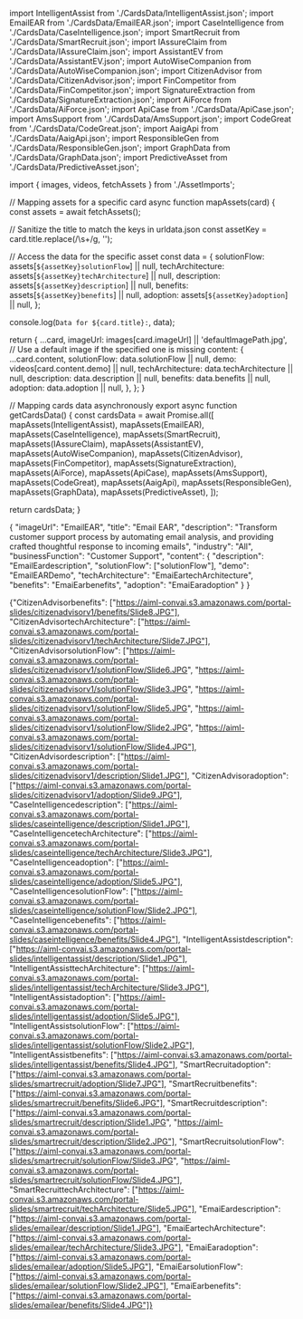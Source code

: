 
import IntelligentAssist from './CardsData/IntelligentAssist.json';
import EmailEAR from './CardsData/EmailEAR.json';
import CaseIntelligence from './CardsData/CaseIntelligence.json';
import SmartRecruit from './CardsData/SmartRecruit.json';
import IAssureClaim from './CardsData/IAssureClaim.json';
import AssistantEV from './CardsData/AssistantEV.json';
import AutoWiseCompanion from './CardsData/AutoWiseCompanion.json';
import CitizenAdvisor from './CardsData/CitizenAdvisor.json';
import FinCompetitor from './CardsData/FinCompetitor.json';
import SignatureExtraction from './CardsData/SignatureExtraction.json';
import AiForce from './CardsData/AiForce.json';
import ApiCase from './CardsData/ApiCase.json';
import AmsSupport from './CardsData/AmsSupport.json';
import CodeGreat from './CardsData/CodeGreat.json';
import AaigApi from './CardsData/AaigApi.json';
import ResponsibleGen from './CardsData/ResponsibleGen.json';
import GraphData from './CardsData/GraphData.json';
import PredictiveAsset from './CardsData/PredictiveAsset.json';

import { images, videos, fetchAssets } from './AssetImports';

// Mapping assets for a specific card
async function mapAssets(card) {
  const assets = await fetchAssets();
  
  // Sanitize the title to match the keys in urldata.json
  const assetKey = card.title.replace(/\s+/g, '');

  // Access the data for the specific asset
  const data = {
    solutionFlow: assets[`${assetKey}solutionFlow`] || null,
    techArchitecture: assets[`${assetKey}techArchitecture`] || null,
    description: assets[`${assetKey}description`] || null,
    benefits: assets[`${assetKey}benefits`] || null,
    adoption: assets[`${assetKey}adoption`] || null,
  };
  
  console.log(`Data for ${card.title}:`, data);

  return {
    ...card,
    imageUrl: images[card.imageUrl] || 'defaultImagePath.jpg', // Use a default image if the specified one is missing
    content: {
      ...card.content,
      solutionFlow: data.solutionFlow || null,
      demo: videos[card.content.demo] || null,
      techArchitecture: data.techArchitecture || null,
      description: data.description || null,
      benefits: data.benefits || null,
      adoption: data.adoption || null,
    },
  };
}

// Mapping cards data asynchronously
export async function getCardsData() {
  const cardsData = await Promise.all([
    mapAssets(IntelligentAssist),
    mapAssets(EmailEAR),
    mapAssets(CaseIntelligence),
    mapAssets(SmartRecruit),
    mapAssets(IAssureClaim),
    mapAssets(AssistantEV),
    mapAssets(AutoWiseCompanion),
    mapAssets(CitizenAdvisor),
    mapAssets(FinCompetitor),
    mapAssets(SignatureExtraction),
    mapAssets(AiForce),
    mapAssets(ApiCase),
    mapAssets(AmsSupport),
    mapAssets(CodeGreat),
    mapAssets(AaigApi),
    mapAssets(ResponsibleGen),
    mapAssets(GraphData),
    mapAssets(PredictiveAsset),
  ]);

  return cardsData;
}




{
  "imageUrl": "EmailEAR",
  "title": "Email EAR",
  "description": "Transform customer support process by automating email analysis, and providing crafted thoughtful response to incoming emails",
  "industry": "All",
  "businessFunction": "Customer Support",
  "content": {
    "description": "EmailEardescription",
    "solutionFlow": ["solutionFlow"], 
    "demo": "EmailEARDemo",
    "techArchitecture": "EmaiEartechArchitecture",
    "benefits": "EmaiEarbenefits",
    "adoption": "EmaiEaradoption"
  }
}


{"CitizenAdvisorbenefits": ["https://aiml-convai.s3.amazonaws.com/portal-slides/citizenadvisorv1/benefits/Slide8.JPG"], "CitizenAdvisortechArchitecture": ["https://aiml-convai.s3.amazonaws.com/portal-slides/citizenadvisorv1/techArchitecture/Slide7.JPG"], "CitizenAdvisorsolutionFlow": ["https://aiml-convai.s3.amazonaws.com/portal-slides/citizenadvisorv1/solutionFlow/Slide6.JPG", "https://aiml-convai.s3.amazonaws.com/portal-slides/citizenadvisorv1/solutionFlow/Slide3.JPG", "https://aiml-convai.s3.amazonaws.com/portal-slides/citizenadvisorv1/solutionFlow/Slide5.JPG", "https://aiml-convai.s3.amazonaws.com/portal-slides/citizenadvisorv1/solutionFlow/Slide2.JPG", "https://aiml-convai.s3.amazonaws.com/portal-slides/citizenadvisorv1/solutionFlow/Slide4.JPG"], "CitizenAdvisordescription": ["https://aiml-convai.s3.amazonaws.com/portal-slides/citizenadvisorv1/description/Slide1.JPG"], "CitizenAdvisoradoption": ["https://aiml-convai.s3.amazonaws.com/portal-slides/citizenadvisorv1/adoption/Slide9.JPG"], "CaseIntelligencedescription": ["https://aiml-convai.s3.amazonaws.com/portal-slides/caseintelligence/description/Slide1.JPG"], "CaseIntelligencetechArchitecture": ["https://aiml-convai.s3.amazonaws.com/portal-slides/caseintelligence/techArchitecture/Slide3.JPG"], "CaseIntelligenceadoption": ["https://aiml-convai.s3.amazonaws.com/portal-slides/caseintelligence/adoption/Slide5.JPG"], "CaseIntelligencesolutionFlow": ["https://aiml-convai.s3.amazonaws.com/portal-slides/caseintelligence/solutionFlow/Slide2.JPG"], "CaseIntelligencebenefits": ["https://aiml-convai.s3.amazonaws.com/portal-slides/caseintelligence/benefits/Slide4.JPG"], "IntelligentAssistdescription": ["https://aiml-convai.s3.amazonaws.com/portal-slides/intelligentassist/description/Slide1.JPG"], "IntelligentAssisttechArchitecture": ["https://aiml-convai.s3.amazonaws.com/portal-slides/intelligentassist/techArchitecture/Slide3.JPG"], "IntelligentAssistadoption": ["https://aiml-convai.s3.amazonaws.com/portal-slides/intelligentassist/adoption/Slide5.JPG"], "IntelligentAssistsolutionFlow": ["https://aiml-convai.s3.amazonaws.com/portal-slides/intelligentassist/solutionFlow/Slide2.JPG"], "IntelligentAssistbenefits": ["https://aiml-convai.s3.amazonaws.com/portal-slides/intelligentassist/benefits/Slide4.JPG"], "SmartRecruitadoption": ["https://aiml-convai.s3.amazonaws.com/portal-slides/smartrecruit/adoption/Slide7.JPG"], "SmartRecruitbenefits": ["https://aiml-convai.s3.amazonaws.com/portal-slides/smartrecruit/benefits/Slide6.JPG"], "SmartRecruitdescription": ["https://aiml-convai.s3.amazonaws.com/portal-slides/smartrecruit/description/Slide1.JPG", "https://aiml-convai.s3.amazonaws.com/portal-slides/smartrecruit/description/Slide2.JPG"], "SmartRecruitsolutionFlow": ["https://aiml-convai.s3.amazonaws.com/portal-slides/smartrecruit/solutionFlow/Slide3.JPG", "https://aiml-convai.s3.amazonaws.com/portal-slides/smartrecruit/solutionFlow/Slide4.JPG"], "SmartRecruittechArchitecture": ["https://aiml-convai.s3.amazonaws.com/portal-slides/smartrecruit/techArchitecture/Slide5.JPG"], "EmaiEardescription": ["https://aiml-convai.s3.amazonaws.com/portal-slides/emailear/description/Slide1.JPG"], "EmaiEartechArchitecture": ["https://aiml-convai.s3.amazonaws.com/portal-slides/emailear/techArchitecture/Slide3.JPG"], "EmaiEaradoption": ["https://aiml-convai.s3.amazonaws.com/portal-slides/emailear/adoption/Slide5.JPG"], "EmaiEarsolutionFlow": ["https://aiml-convai.s3.amazonaws.com/portal-slides/emailear/solutionFlow/Slide2.JPG"], "EmaiEarbenefits": ["https://aiml-convai.s3.amazonaws.com/portal-slides/emailear/benefits/Slide4.JPG"]}

